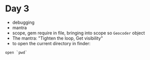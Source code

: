 # Day 3

- debugging
- mantra
- scope, gem require in file, bringing into scope so ```Geocoder``` object
- The mantra: "Tighten the loop, Get visibility"
- to open the current directory in finder: 
```
open `pwd`
```